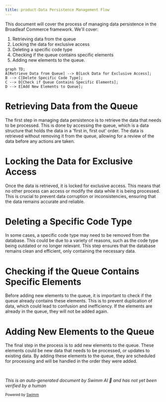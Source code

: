 ```yaml
---
title: product-Data Persistence Management Flow
---
```

This document will cover the process of managing data persistence in the Broadleaf Commerce framework. We'll cover:

1. Retrieving data from the queue
2. Locking the data for exclusive access
3. Deleting a specific code type
4. Checking if the queue contains specific elements
5. Adding new elements to the queue.

```mermaid
graph TD;
A[Retrieve Data from Queue] --> B[Lock Data for Exclusive Access];
B --> C[Delete Specific Code Type];
C --> D[Check if Queue Contains Specific Elements];
D --> E[Add New Elements to Queue];
```

# Retrieving Data from the Queue

The first step in managing data persistence is to retrieve the data that needs to be processed. This is done by accessing the queue, which is a data structure that holds the data in a 'first in, first out' order. The data is retrieved without removing it from the queue, allowing for a review of the data before any actions are taken.

# Locking the Data for Exclusive Access

Once the data is retrieved, it is locked for exclusive access. This means that no other process can access or modify the data while it is being processed. This is crucial to prevent data corruption or inconsistencies, ensuring that the data remains accurate and reliable.

# Deleting a Specific Code Type

In some cases, a specific code type may need to be removed from the database. This could be due to a variety of reasons, such as the code type being outdated or no longer relevant. This step ensures that the database remains clean and efficient, only containing the necessary data.

# Checking if the Queue Contains Specific Elements

Before adding new elements to the queue, it is important to check if the queue already contains these elements. This is to prevent duplication of data, which could lead to confusion and inefficiency. If the elements are already in the queue, they will not be added again.

# Adding New Elements to the Queue

The final step in the process is to add new elements to the queue. These elements could be new data that needs to be processed, or updates to existing data. By adding these elements to the queue, they are scheduled for processing and will be handled in the order they were added.

&nbsp;

*This is an auto-generated document by Swimm AI 🌊 and has not yet been verified by a human*

<SwmMeta version="3.0.0" repo-id="Z2l0aHViJTNBJTNBQnJvYWRsZWFmQ29tbWVyY2UtZGVtbyUzQSUzQWdpbGFkbmF2b3Q=" repo-name="BroadleafCommerce-demo" doc-type="product-flows"><sup>Powered by [Swimm](/)</sup></SwmMeta>
